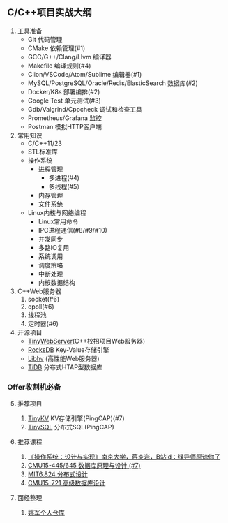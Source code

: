 ## C/C++项目实战大纲
1. 工具准备
    - Git 代码管理
    - CMake 依赖管理(#1)
    - GCC/G++/Clang/Llvm 编译器
    - Makefile 编译规则(#4)
    - Clion/VSCode/Atom/Sublime 编辑器(#1)
    - MySQL/PostgreSQL/Oracle/Redis/ElasticSearch 数据库(#2)
    - Docker/K8s 部署编排(#2)
    - Google Test 单元测试(#3)
    - Gdb/Valgrind/Cppcheck 调试和检查工具
    - Prometheus/Grafana 监控
    - Postman 模拟HTTP客户端
2. 常用知识
    - C/C++11/23 
    - STL标准库
    - 操作系统
      - 进程管理
        - 多进程(#4)
        - 多线程(#5）
      - 内存管理
      - 文件系统
    - Linux内核与网络编程
        - Linux常用命令
        - IPC进程通信(#8/#9/#10)
        - 并发同步
        - 多路IO复用
        - 系统调用
        - 调度策略
        - 中断处理
        - 内核数据结构
3. C++Web服务器
      1. socket(#6)
      2. epoll(#6)
      3. 线程池
      4. 定时器(#6)
4. 开源项目
    - [TinyWebServer](https://github.com/qinguoyi/TinyWebServer)(C++校招项目Web服务器)
    - [RocksDB](https://github.com/facebook/rocksdb) Key-Value存储引擎
    - [Libhv](https://github.com/ithewei/libhv) (高性能Web服务器)
    - [TiDB](https://github.com/pingcap/tidb) 分布式HTAP型数据库
### Offer收割机必备
5. 推荐项目
    1. [TinyKV](https://github.com/talent-plan/tinykv) KV存储引擎(PingCAP)(#7)
    2. [TinySQL](https://github.com/talent-plan/tinysql) 分布式SQL(PingCAP)
6. 推荐课程
    1. [《操作系统：设计与实现》南京大学，蒋炎岩，B站id：绿导师原谅你了](https://www.bilibili.com/video/BV1Cm4y1d7Ur?spm_id_from=333.999.0.0&vd_source=e9f1ced96b267a4bc02ec41ca31d850a)
    2. [CMU15-445/645 数据库原理与设计 (#7)](https://15445.courses.cs.cmu.edu/fall2022/)
    3. [MIT6.824  分布式设计](https://pdos.csail.mit.edu/6.824/)
    4. [CMU15-721 高级数据库设计](https://15721.courses.cs.cmu.edu/spring2020/)

7. 面经整理
    1. [姚军个人仓库](https://github.com/PeppaYao/work)
 
